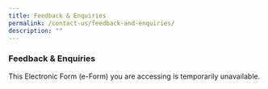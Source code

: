 ```yaml
---
title: Feedback & Enquiries
permalink: /contact-us/feedback-and-enquiries/
description: ""
---
```

### **Feedback & Enquiries**
This Electronic Form (e-Form) you are accessing is temporarily unavailable.